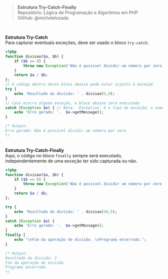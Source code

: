 > **Estrutura Try-Catch-Finally**  
> Repositório: Lógica de Programação e Algoritmos em PHP   
> GitHub: @michelelozada
&nbsp;
     
&nbsp;   

**Estrutura Try-Catch**  
Para capturar eventuais exceções, deve ser usado o bloco `try-catch`.
&nbsp;   
```php
<?php  
function divisao($a, $b) {
    if ($b == 0) {
        throw new Exception('Não é possível dividir um número por zero');
    }
    return $a / $b;
};
// O código dentro deste bloco abaixo pode estar sujeito à exceção
try {
    echo 'Resultado da divisão: ' . divisao(5,0);
} 
// Caso ocorra alguma exceção, o bloco abaixo será executado
catch (Exception $e) { // Nota: `Exception` é o tipo da exceção; o nome da variável que acessa a exceção é $e
    echo 'Erro gerado: '.  $e->getMessage();
}

/* Output:
Erro gerado: Não é possível dividir um número por zero
*/
```
&nbsp;
&nbsp;  
**Estrutura Try-Catch-Finally**  
Aqui, o código no bloco `finally` sempre será executado, independentemente de uma exceção ter sido capturada ou não.
&nbsp;   
```php
<?php
function divisao($a, $b) {
    if ($b == 0) {
        throw new Exception('Não é possível dividir um número por zero');
    }
    return $a / $b;
};

try {
    echo 'Resultado da divisão: ' . divisao(10,5);
} 
catch (Exception $e) {
    echo 'Erro gerado: '.  $e->getMessage();
}
finally {
    echo "\nFim da operação de divisão. \nPrograma encerrado.";
}

/* Output:
Resultado da divisão: 2
Fim da operação de divisão. 
Programa encerrado.
*/
```
